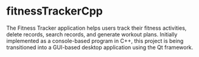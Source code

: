 # fitnessTrackerCpp
The Fitness Tracker application helps users track their fitness activities, delete records, search records, and generate workout plans. Initially implemented as a console-based program in C++, this project is being transitioned into a GUI-based desktop application using the Qt framework.
